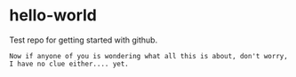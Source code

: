 # hello-world
Test repo for getting started with github.

```Now if anyone of you is wondering what all this is about, don't worry, I have no clue either.... yet.```
